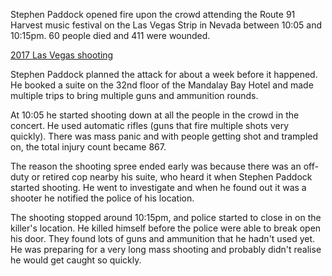Stephen Paddock opened fire upon the crowd attending the Route 91 Harvest music festival on the Las Vegas Strip in Nevada between 10:05 and 10:15pm. 60 people died and 411 were wounded.

[2017 Las Vegas shooting](https://en.wikipedia.org/wiki/2017_Las_Vegas_shooting)

Stephen Paddock planned the attack for about a week before it happened. He booked a suite on the 32nd floor of the Mandalay Bay Hotel and made multiple trips to bring multiple guns and ammunition rounds.

At 10:05 he started shooting down at all the people in the crowd in the concert. He used automatic rifles (guns that fire multiple shots very quickly). There was mass panic and with people getting shot and trampled on, the total injury count became 867.

The reason the shooting spree ended early was because there was an off-duty or retired cop nearby his suite, who heard it when Stephen Paddock started shooting. He went to investigate and when he found out it was a shooter he notified the police of his location.

The shooting stopped around 10:15pm, and police started to close in on the killer's location. He killed himself before the police were able to break open his door. They found lots of guns and ammunition that he hadn't used yet. He was preparing for a very long mass shooting and probably didn't realise he would get caught so quickly.